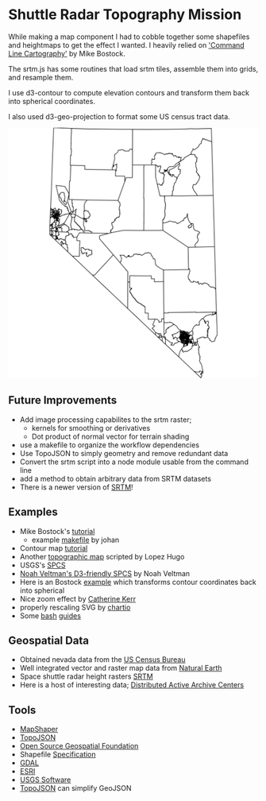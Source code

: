 # Shuttle Radar Topography Mission

While making a map component I had to cobble together some shapefiles and heightmaps to get the effect I wanted. I heavily relied on ['Command Line Cartography'](https://medium.com/@mbostock/command-line-cartography-part-1-897aa8f8ca2c) by Mike Bostock.

The srtm.js has some routines that load srtm tiles, assemble them into grids, and resample them.

I use d3-contour to compute elevation contours and transform them back into spherical coordinates.

I also used d3-geo-projection to format some US census tract data.

![Example processed map](tracts/nv_screen.svg)

## Future Improvements
  - Add image processing capabilites to the srtm raster;
    - kernels for smoothing or derivatives
    - Dot product of normal vector for terrain shading
  - use a makefile to organize the workflow dependencies
  - Use TopoJSON to simply geometry and remove redundant data
  - Convert the srtm script into a node module usable from the command line
  - add a method to obtain arbitrary data from SRTM datasets
  - There is a newer version of [SRTM](https://lpdaac.usgs.gov/dataset_discovery/measures/measures_products_table)!

## Examples
 - Mike Bostock's [tutorial](https://medium.com/@mbostock/command-line-cartography-part-1-897aa8f8ca2c)
   - example [makefile](https://gist.github.com/johan/db11e7bd04f030031dae209fa1a6c3e4) by johan
 - Contour map [tutorial](https://www.axismaps.com/blog/2018/04/contours-in-browser/)
 - Another [topographic map](https://bl.ocks.org/hugolpz/6279966) scripted by Lopez Hugo
 - USGS's [SPCS](https://en.wikipedia.org/wiki/State_Plane_Coordinate_System)
 - [Noah Veltman's D3-friendly SPCS](https://github.com/veltman/d3-stateplane) by Noah Veltman
 - Here is an Bostock [example](https://bl.ocks.org/mbostock/83c0be21dba7602ee14982b020b12f51) which transforms contour coordinates back into spherical
 - Nice zoom effect by [Catherine Kerr](https://bl.ocks.org/catherinekerr/b3227f16cebc8dd8beee461a945fb323)
 - properly rescaling SVG by [chartio](https://chartio.com/resources/tutorials/how-to-resize-an-svg-when-the-window-is-resized-in-d3-js/)
 - Some [bash](http://tldp.org/HOWTO/Bash-Prog-Intro-HOWTO.html#toc7) [guides](https://tiswww.case.edu/php/chet/bash/bashref.html)

## Geospatial Data
 - Obtained nevada data from the [US Census Bureau](https://www2.census.gov/geo/tiger/GENZ2017/shp/)
 - Well integrated vector and raster map data from [Natural Earth](http://naturalearthdata.com/)
 - Space shuttle radar height rasters [SRTM](https://dds.cr.usgs.gov/srtm/)
 - Here is a host of interesting data; [Distributed Active Archive Centers](https://earthdata.nasa.gov/about/daacs/daac-lpdaac)

## Tools
 - [MapShaper](https://mapshaper.org/)
 - [TopoJSON](https://github.com/topojson/topojson)
 - [Open Source Geospatial Foundation](https://www.osgeo.org/)
 - Shapefile [Specification](http://www.esri.com/library/whitepapers/pdfs/shapefile.pdf)
 - [GDAL](https://www.gdal.org/)
 - [ESRI](https://www.esri.com/en-us/arcgis/products/index)
 - [USGS Software](https://lta.cr.usgs.gov/get_data)
 - [TopoJSON](https://github.com/topojson/topojson) can simplify GeoJSON
